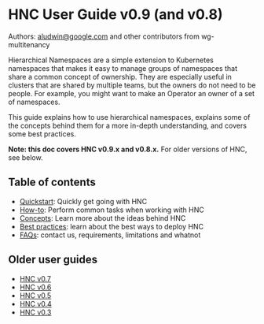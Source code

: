 # HNC User Guide v0.9 (and v0.8)

Authors: aludwin@google.com and other contributors from wg-multitenancy

Hierarchical Namespaces are a simple extension to Kubernetes namespaces that
makes it easy to manage groups of namespaces that share a common concept of
ownership. They are especially useful in clusters that are shared by multiple
teams, but the owners do not need to be people. For example, you might want to
make an Operator an owner of a set of namespaces.

This guide explains how to use hierarchical namespaces, explains some of the
concepts behind them for a more in-depth understanding, and covers some best
practices.

**Note: this doc covers HNC v0.9.x and v0.8.x.** For older versions of HNC,
see below.

## Table of contents

* [Quickstart](quickstart.md): Quickly get going with HNC
* [How-to](how-to.md): Perform common tasks when working with HNC
* [Concepts](concepts.md): Learn more about the ideas behind HNC
* [Best practices](best-practices.md): learn about the best ways to deploy HNC
* [FAQs](faq.md): contact us, requirements, limitations and whatnot

## Older user guides

* [HNC v0.7](https://github.com/kubernetes-sigs/multi-tenancy/tree/hnc-v0.7/docs/user-guide)
* [HNC v0.6](https://github.com/kubernetes-sigs/multi-tenancy/tree/hnc-v0.6/docs/user-guide)
* [HNC v0.5](https://github.com/kubernetes-sigs/multi-tenancy/tree/hnc-v0.5/docs/user-guide)
* [HNC v0.4](https://github.com/kubernetes-sigs/multi-tenancy/tree/hnc-v0.4/docs/user-guide)
* [HNC v0.3](https://docs.google.com/document/d/1XVVv1ha4j1WUaszu3mmlACeWPUJXbJhA6zntxswrsco)
